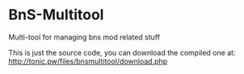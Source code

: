 # BnS-Multitool
Multi-tool for managing bns mod related stuff

This is just the source code, you can download the compiled one at: http://tonic.pw/files/bnsmultitool/download.php
